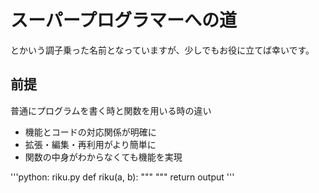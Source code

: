# スーパープログラマーへの道

とかいう調子乗った名前となっていますが、少しでもお役に立てば幸いです。

## 前提
普通にプログラムを書く時と関数を用いる時の違い

* 機能とコードの対応関係が明確に
* 拡張・編集・再利用がより簡単に
* 関数の中身がわからなくても機能を実現

'''python: riku.py
def riku(a, b):
    """
    """
    return output
'''



